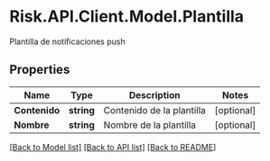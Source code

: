 # Risk.API.Client.Model.Plantilla
Plantilla de notificaciones push

## Properties

Name | Type | Description | Notes
------------ | ------------- | ------------- | -------------
**Contenido** | **string** | Contenido de la plantilla | [optional] 
**Nombre** | **string** | Nombre de la plantilla | [optional] 

[[Back to Model list]](../README.md#documentation-for-models) [[Back to API list]](../README.md#documentation-for-api-endpoints) [[Back to README]](../README.md)

